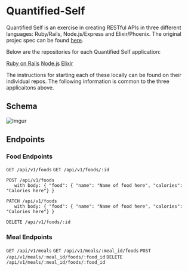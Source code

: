 # Quantified-Self

Quantified Self is an exercise in creating RESTful APIs in three different languages: Ruby/Rails, Node.js/Express and Elixir/Phoenix.  The original projec spec can be found [here](http://backend.turing.io/module4/projects/quantified-self/quantified-self).

Below are the repositories for each Quantified Self application:

[Ruby on Rails](https://github.com/memcmahon/quantified_self)
[Node.js](https://github.com/memcmahon/quantified-self-express)
[Elixir](https://github.com/memcmahon/quantified-self-phoenix)

The instructions for starting each of these locally can be found on their individual repos. The following information is common to the three applicaitons above.

## Schema

![Imgur](https://i.imgur.com/T6ImmLI.png)

## Endpoints

### Food Endpoints

```GET /api/v1/foods```
```GET /api/v1/foods/:id```
```
POST /api/v1/foods
   with body: { "food": { "name": "Name of food here", "calories": "Calories here"} }
```
```
PATCH /api/v1/foods
   with body: { "food": { "name": "Name of food here", "calories": "Calories here"} }
```
```DELETE /api/v1/foods/:id```

### Meal Endpoints
```GET /api/v1/meals```
```GET /api/v1/meals/:meal_id/foods```
```POST /api/v1/meals/:meal_id/foods/:food_id```
```DELETE /api/v1/meals/:meal_id/foods/:food_id```
